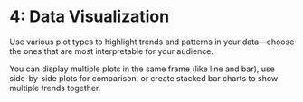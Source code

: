 # 4: Data Visualization


Use various plot types to highlight trends and patterns in your data—choose the ones that are most interpretable for your audience.

You can display multiple plots in the same frame (like line and bar), use side-by-side plots for comparison, or create stacked bar charts to show multiple trends together.
